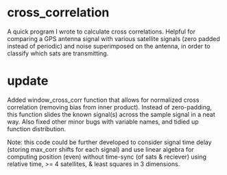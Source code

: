# cross_correlation
A quick program I wrote to calculate cross correlations. Helpful for comparing a GPS antenna signal with various satellite signals (zero padded instead of periodic) and noise superimposed on the antenna, in order to classify which sats are transmitting.

# update
Added window_cross_corr function that allows for normalized cross correlation (removing bias from inner product). Instead of zero-padding, this function slides the known signal(s) across the sample signal in a neat way. Also fixed other minor bugs with variable names, and tidied up function distribution.

Note: this code could be further developed to consider signal time delay (storing max_corr shifts for each signal) and use linear algebra for computing position (even) without time-sync (of sats & reciever) using relative time, >= 4 satellites, & least squares in 3 dimensions. 
